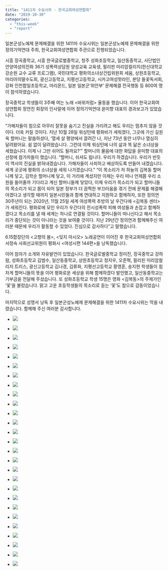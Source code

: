 ```yaml
---
title: "1411차 수요시위 - 한국교회여성연합회"
date: "2019-10-30"
categories: 
  - "this-week"
  - "report"
---
```


일본군성노예제 문제해결을 위한 1411차 수요시위는 일본군성노예제 문제해결을 위한 정의기억연대 주최, 한국교회여성연합회 주관으로 진행되었습니다.

시흥 장곡중학교, 시흥 한국글로벌중학교, 청주 성화초등학교, 일산동중학교, 사단법인 안양여성의전화 36기 성폭력상담원 양성교육 교육생, 필리핀 미리암컬리지(한신대학교 강순원 교수 교류 프로그램), 국민대학교 평화의소녀상건립위원회 세움, 상원초등학교, 마리아의딸수도회, 광신고등학교, 지평선고등학교, 시카고여성핫라인, 분당 들꽃독서회, 강화 인천합일초등학교, 마리몬드, 일본 일본군‘위안부’ 문제해결 전국행동 등 800여 명이 참석하였습니다.

장곡중학교 학생들이 3주째 여는 노래 <바위처럼> 율동을 했습니다. 이어 한국교회여성연합회 정연진 회장의 인사말에 이어 정의기억연대 윤미향 대표의 경과보고가 있었습니다.

“가해자들이 힘으로 아무리 잘못을 숨기고 진실을 가리려고 해도 우리는 멈추지 않을 것이다. 더욱 커질 것이다. 지난 10월 28일 워싱턴에 평화비가 세워졌다, 그곳에 가신 길원옥 할머니는 말씀하셨다, ‘열세 살 평양에서 끌려간 나, 지난 73년 동안 너무나 열심히 달려왔어요. 쉼 없이 달려왔습니다. 그런데 이제 워싱턴에 나의 삶과 똑 닮은 소녀상을 세웠습니다. 이제 나 그만 쉬어도 될까요?’” 할머니의 물음에 대한 화답을 윤미향 대표의 선창에 참가자들이 했습니다. “할머니, 쉬셔도 됩니다. 우리가 하겠습니다. 우리가 반듯이 역사의 진실을 밝혀내겠습니다. 가해자들이 사죄하고 배상하도록 만들어 내겠습니다. 세계 곳곳에 평화의 소녀상을 세워 나가겠습니다.” “이 목소리가 저 하늘의 김복동 할머니께 닿고, 김학순 할머니께 닿고, 이 거리에 계셨지만 이제는 우리 떠나 언제쯤 우리 소원을 들어줄까 기다리고 계신 할머니들께 닿았다, 이제 우리가 목소리가 되고 할머니들의 목소리가 되고 몸이 되어 일본 정부가 더 끔찍한 부끄러움을 겪기 전에 문제를 해결해야겠다고 생각할 때까지 일본시민들과 함께 연대하고 지원하고 함께하자, 또한 정의연 30주년이 되는 2020년, 11월 25일 세계 여성폭력 추방의 날 우간다에 <김복동 센터>가 세워진다. 평화로에 모인 우리가 우간다의 전시성폭력 피해 여성들과 손잡고 함께하겠다고 목소리를 낼 때 세계는 하나로 연결될 것이다. 할머니들이 떠나신다고 해서 목소리가 중단되는 것이 아니라는 것을 보여줄 것이다. 지난 29년간 정의연과 함께해주신 여러분 때문에 우리가 활동할 수 있었다. 진심으로 감사하다”고 말했습니다.

6.15합장단의 <고향의 봄>, <잊지 마시오> 노래공연이 이어진 후 한국교회여성연합회 서정숙 사회선교위원이 평화시 <여성시편 144편>을 낭독했습니다.

이어 참자가 소개와 자유발언이 있었습니다. 한국글로벌중학교 정미진, 장곡중학교 강하람, 성화초등학교 김범수, 일산동중학교, 상원초등학교 정지우, 오준혁, 필리핀 미리암컬리지 트리스, 광신고등학교 김나경, 김류화, 지평선고등학교 황영훈, 송지현 학생들이 힘차게 할머니들의 뜻을 이어 평화로운 세상을 위해 함께하겠다 발언했고, 일산동중학교는 기부금을 전달해 주셨습니다. 또 성화초등학교 학생 15명은 영화 <김복동>의 주제가인 ‘꽃’을 불렀습니다. 맑고 고운 초등학생들의 목소리로 듣는 ‘꽃’도 참으로 감동이었습니다.

마지막으로 성명서 낭독 후 일본군성노예제 문제해결을 위한 1411차 수요시위는 막을 내렸습니다. 함께해 주신 여러분 감사합니다.

- ![](https://womenandwar.net/kr/wp-content/uploads/2019/11/크기변환20191030_131905_HDR.jpg)
    
- ![](https://womenandwar.net/kr/wp-content/uploads/2019/11/크기변환20191030_132051_HDR.jpg)
    
- ![](https://womenandwar.net/kr/wp-content/uploads/2019/11/크기변환20191030_132225_HDR.jpg)
    
- ![](https://womenandwar.net/kr/wp-content/uploads/2019/11/크기변환20191030_155641.jpg)
    
- ![](https://womenandwar.net/kr/wp-content/uploads/2019/11/크기변환IMGP1576.jpg)
    
- ![](https://womenandwar.net/kr/wp-content/uploads/2019/11/크기변환IMGP1579.jpg)
    
- ![](https://womenandwar.net/kr/wp-content/uploads/2019/11/크기변환IMGP1618.jpg)
    
- ![](https://womenandwar.net/kr/wp-content/uploads/2019/11/크기변환IMGP1636.jpg)
    
- ![](https://womenandwar.net/kr/wp-content/uploads/2019/11/크기변환IMGP1642.jpg)
    
- ![](https://womenandwar.net/kr/wp-content/uploads/2019/11/크기변환IMGP1646.jpg)
    
- ![](https://womenandwar.net/kr/wp-content/uploads/2019/11/크기변환IMGP1651.jpg)
    
- ![](https://womenandwar.net/kr/wp-content/uploads/2019/11/크기변환IMGP1653.jpg)
    
- ![](https://womenandwar.net/kr/wp-content/uploads/2019/11/크기변환IMGP1663.jpg)
    
- ![](https://womenandwar.net/kr/wp-content/uploads/2019/11/크기변환IMGP1688.jpg)
    
- ![](https://womenandwar.net/kr/wp-content/uploads/2019/11/크기변환IMGP1705.jpg)
    
- ![](https://womenandwar.net/kr/wp-content/uploads/2019/11/크기변환IMGP1720.jpg)
    
- ![](https://womenandwar.net/kr/wp-content/uploads/2019/11/크기변환IMGP1724.jpg)
    
- ![](https://womenandwar.net/kr/wp-content/uploads/2019/11/크기변환IMGP1728.jpg)
    
- ![](https://womenandwar.net/kr/wp-content/uploads/2019/11/크기변환IMGP1736.jpg)
    
- ![](https://womenandwar.net/kr/wp-content/uploads/2019/11/크기변환IMGP1738.jpg)
    
- ![](https://womenandwar.net/kr/wp-content/uploads/2019/11/크기변환IMGP1741.jpg)
    
- ![](https://womenandwar.net/kr/wp-content/uploads/2019/11/크기변환IMGP1762.jpg)
    
- ![](https://womenandwar.net/kr/wp-content/uploads/2019/11/크기변환IMGP1766.jpg)
    
- ![](https://womenandwar.net/kr/wp-content/uploads/2019/11/크기변환IMGP1769.jpg)
    
- ![](https://womenandwar.net/kr/wp-content/uploads/2019/11/크기변환IMGP1775.jpg)
    
- ![](https://womenandwar.net/kr/wp-content/uploads/2019/11/크기변환IMGP1796.jpg)
    
- ![](https://womenandwar.net/kr/wp-content/uploads/2019/11/S28BW-419110115120-724x1024.jpg)
